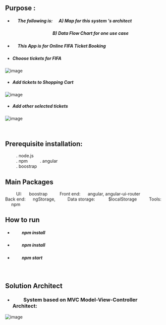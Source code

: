 ## Purpose :  
+ ##### &nbsp;&nbsp;&nbsp;&nbsp;  The following is:  &nbsp;&nbsp;&nbsp;&nbsp;  A) Map for this system 's architect
  ##### &nbsp;&nbsp;&nbsp;&nbsp;&nbsp;&nbsp;&nbsp;&nbsp; &nbsp;&nbsp;&nbsp;&nbsp; &nbsp;&nbsp;&nbsp;&nbsp; &nbsp;&nbsp;&nbsp;&nbsp; &nbsp;&nbsp;&nbsp;&nbsp; &nbsp;&nbsp;&nbsp;&nbsp; &nbsp;&nbsp;&nbsp;&nbsp;  B)  Data Flow Chart for one use case
+ #####  &nbsp;&nbsp;&nbsp;&nbsp;  This App is for Online FIFA Ticket Booking

* #####  Choose tickets for FIFA
![image](https://github.com/githubmave/e-FIFA-Booking/assets/8073738/f20801d6-6c44-4ded-8437-7bf6129aa93b)


* ##### Add tickets to Shopping Cart
![image](https://github.com/githubmave/e-FIFA-Booking/assets/8073738/c975ca4b-2828-48c5-9641-cd7477594d6e)

* ##### Add other selected tickets
![image](https://github.com/githubmave/e-FIFA-Booking/assets/8073738/f71176cc-1bfd-4533-b490-67a06fba4cbf)




&nbsp;&nbsp;&nbsp;&nbsp; &nbsp;&nbsp;&nbsp;&nbsp; &nbsp;&nbsp;&nbsp;&nbsp; &nbsp;&nbsp;&nbsp;&nbsp; 
	
## Prerequisite installation:
&nbsp;&nbsp;&nbsp;&nbsp;&nbsp;&nbsp;&nbsp;&nbsp;  . node.js                          
&nbsp;&nbsp;&nbsp;&nbsp;&nbsp;&nbsp;&nbsp;&nbsp;  . npm 
&nbsp;&nbsp;&nbsp;&nbsp;&nbsp;&nbsp;&nbsp;&nbsp;  . angular           
&nbsp;&nbsp;&nbsp;&nbsp;&nbsp;&nbsp;&nbsp;&nbsp;  . boostrap  




##  Main Packages
&nbsp;&nbsp;&nbsp;&nbsp;&nbsp;&nbsp;&nbsp;&nbsp;  UI:      &nbsp;&nbsp;&nbsp;&nbsp;   boostrap
&nbsp;&nbsp;&nbsp;&nbsp;&nbsp;&nbsp;&nbsp;&nbsp; Front end: &nbsp;&nbsp;&nbsp;&nbsp;     angular,  angular-ui-router
&nbsp;&nbsp;&nbsp;&nbsp;&nbsp;&nbsp;&nbsp;&nbsp;   Back end: &nbsp;&nbsp;&nbsp;&nbsp;      ngStorage, 
&nbsp;&nbsp;&nbsp;&nbsp;&nbsp;&nbsp;&nbsp;&nbsp;  Data storage:  &nbsp;&nbsp;&nbsp;&nbsp;  &nbsp;&nbsp;&nbsp;&nbsp;   $localStorage
&nbsp;&nbsp;&nbsp;&nbsp;&nbsp;&nbsp;&nbsp;&nbsp;  Tools: &nbsp;&nbsp;&nbsp;&nbsp;   npm 

## How to run
* ##### &nbsp;&nbsp;&nbsp;&nbsp;&nbsp;&nbsp;&nbsp;&nbsp; npm install
* ##### &nbsp;&nbsp;&nbsp;&nbsp;&nbsp;&nbsp;&nbsp;&nbsp; npm install
* ##### &nbsp;&nbsp;&nbsp;&nbsp;&nbsp;&nbsp;&nbsp;&nbsp; npm start





&nbsp;&nbsp;&nbsp;&nbsp; &nbsp;&nbsp;&nbsp;&nbsp; &nbsp;&nbsp;&nbsp;&nbsp; &nbsp;&nbsp;&nbsp;&nbsp; &nbsp;&nbsp;&nbsp;&nbsp; &nbsp;&nbsp;&nbsp;&nbsp; &nbsp;&nbsp;&nbsp;&nbsp; &nbsp;&nbsp;&nbsp;&nbsp; 

## Solution Architect
* ### &nbsp;&nbsp;&nbsp;&nbsp;&nbsp;&nbsp;&nbsp;&nbsp;  System based on MVC Model-View-Controller Architect: 


![image](https://github.com/githubmave/e-FIFA-Booking/assets/8073738/02bb17d1-6760-44b5-bbd5-25406b2d3c78)








































